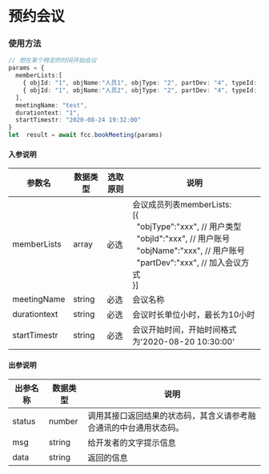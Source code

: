 # 预约会议

<!-- ## 创建音视频会议示例

:::preview
demo-preview=../../../components/interface/meeting/createConf.vue
::: -->

### 使用方法
```typescript
// 想在某个特定的时间开始会议
params = {
  memberLists:[
    { objId: "1", objName:"人员1", objType: "2", partDev: "4", typeId: "" },
    { objId: "1", objName:"人员2", objType: "2", partDev: "4", typeId: "" }
  ],
  meetingName: "test",
  durationtext: "1",
  startTimestr: "2020-08-24 19:32:00"
}
let  result = await fcc.bookMeeting(params)
```
<!-- **入参说明** -->
#### 入参说明

| **参数名** | **数据类型** | **选取原则** |**说明** |
| ---------- | -------------- | -------------- | ---------------- |
| memberLists      | array       | 必选         | 会议成员列表memberLists: <br/>[{<br/>&nbsp;&nbsp;"objType":"xxx",  // 用户类型<br/> &nbsp;&nbsp;"objId":"xxx",  // 用户账号<br/> &nbsp;&nbsp;"objName":"xxx",  // 用户账号<br/> &nbsp;&nbsp;"partDev":"xxx",  // 加入会议方式<br/>}]|
| meetingName      | string       | 必选 | 会议名称 |
| durationtext      | string       | 必选 | 会议时长单位小时，最长为10小时 |
| startTimestr      | string       | 必选 | 会议开始时间，开始时间格式为'2020-08-20 10:30:00' |

#### 出参说明

| **出参名称** | **数据类型** | **说明**                         |
| -------- | -------- | ------------------------------ |
| status   | number   | 调用其接口返回结果的状态码，其含义请参考融合通讯的中台通用状态码。 &nbsp; |
| msg      | string   | 给开发者的文字提示信息                    |
| data     | string   | 返回的信息                          |

